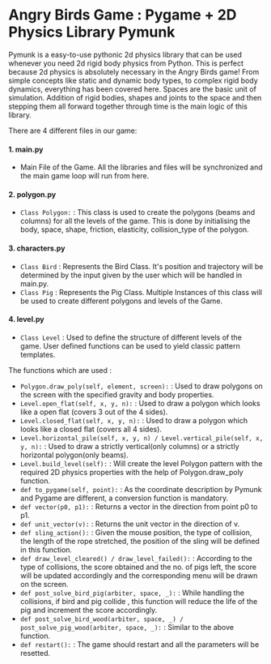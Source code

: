 # Angry Birds Game : Pygame + 2D Physics Library Pymunk  
Pymunk is a easy-to-use pythonic 2d physics library that can be used whenever you need 2d rigid body physics from Python. This is perfect because 2d physics is absolutely necessary in the Angry Birds game! From simple concepts like static and dynamic body types, to complex rigid body dynamics, everything has been covered here. Spaces are the basic unit of simulation. Addition of rigid bodies, shapes and joints to the space and then stepping them all forward together through time is the main logic of this library.  
  
  
There are 4 different files in our game:  
#### 1. main.py  
- Main File of the Game. All the libraries and files will be synchronized and the main game loop will run from here.  
#### 2. polygon.py  
- `Class Polygon:` : This class is used to create the polygons (beams and columns) for all the levels of the game. This is done by initialising the body, space, shape, friction, elasticity, collision_type of the polygon.   
#### 3. characters.py  
- `Class Bird` : Represents the Bird Class. It's position and trajectory will be determined by the input given by the user which will be handled in main.py.  
- `Class Pig` : Represents the Pig Class. Multiple Instances of this class will be used to create different polygons and levels of the Game.  
#### 4. level.py  
- `Class Level` : Used to define the structure of different levels of the game. User defined functions can be used to yield classic pattern templates.  
  
  
  
  
  
  
  
  
  
The functions which are used :  
- `Polygon.draw_poly(self, element, screen):` : Used to draw polygons on the screen with the specified gravity and body properties.  
- `Level.open_flat(self, x, y, n):` : Used to draw a polygon which looks like a open flat (covers 3 out of the 4 sides).  
- `Level.closed_flat(self, x, y, n):` : Used to draw a polygon which looks like a closed flat (covers all 4 sides).  
- `Level.horizontal_pile(self, x, y, n) / Level.vertical_pile(self, x, y, n):` : Used to draw a strictly vertical(only columns) or a strictly horizontal polygon(only beams).  
- `Level.build_level(self):` : Will create the level Polygon pattern with the required 2D physics properties with the help of Polygon.draw_poly function.  
- `def to_pygame(self, point):` : As the coordinate description by Pymunk and Pygame are different, a conversion function is mandatory.  
- `def vector(p0, p1):` : Returns a vector in the direction from point p0 to p1.  
- `def unit_vector(v):` : Returns the unit vector in the direction of v.  
- `def sling_action():` : Given the mouse position, the type of collision, the length of the rope stretched, the position of the sling will be defined in this function.  
- `def draw_level_cleared() / draw_level_failed():` : According to the type of collisions, the score obtained and the no. of pigs left, the score will be updated accordingly and the corresponding menu will be drawn on the screen.  
- `def post_solve_bird_pig(arbiter, space, _):` : While handling the collisions, if bird and pig collide , this function will reduce the life of the pig and increment the score accordingly.  
- `def post_solve_bird_wood(arbiter, space, _) / post_solve_pig_wood(arbiter, space, _):` : Similar to the above function.
- `def restart():` : The game should restart and all the parameters will be resetted.  
 


  
  


